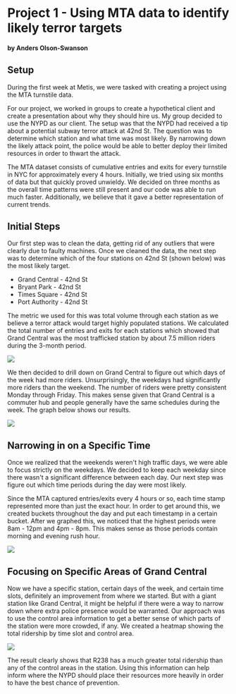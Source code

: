 # Project 1 - Using MTA data to identify likely terror targets
#### by Anders Olson-Swanson

## Setup

During the first week at Metis, we were tasked with creating a project using the MTA turnstile data.

For our project, we worked in groups to create a hypothetical client and create a presentation about why they should hire us. My group decided to use the NYPD as our client. The setup was that the NYPD had received a tip about a potential subway terror attack at 42nd St. The question was to determine which station and what time was most likely. By narrowing down the likely attack point, the police would be able to better deploy their limited resources in order to thwart the attack.

The MTA dataset consists of cumulative entries and exits for every turnstile in NYC for approximately every 4 hours. Initially, we tried using six months of data but that quickly proved unwieldy. We decided on three months as the overall time patterns were still present and our code was able to run much faster. Additionally, we believe that it gave a better representation of current trends.

## Initial Steps

Our first step was to clean the data, getting rid of any outliers that were clearly due to faulty machines. Once we cleaned the data, the next step was to determine which of the four stations on 42nd St (shown below) was the most likely target.

* Grand Central - 42nd St
* Bryant Park - 42nd St
* Times Square - 42nd St
* Port Authority - 42nd St

The metric we used for this was total volume through each station as we believe a terror attack would target highly populated stations. We calculated the total number of entries and exits for each stations which showed that Grand Central was the most trafficked station by about 7.5 million riders during the 3-month period.

![](Top%20Stations%20at%2042nd%20St.png)

We then decided to drill down on Grand Central to figure out which days of the week had more riders. Unsurprisingly, the weekdays had significantly more riders than the weekend. The number of riders were pretty consistent Monday through Friday. This makes sense given that Grand Central is a commuter hub and people generally have the same schedules during the week. The graph below shows our results.

![](Grand%20Central%20by%20Day.png)

## Narrowing in on a Specific Time

Once we realized that the weekends weren't high traffic days, we were able to focus strictly on the weekdays. We decided to keep each weekday since there wasn't a significant difference between each day. Our next step was figure out which time periods during the day were most likely.

Since the MTA captured entries/exits every 4 hours or so, each time stamp represented more than just the exact hour. In order to get around this, we created buckets throughout the day and put each timestamp in a certain bucket. After we graphed this, we noticed that the highest periods were 8am - 12pm and 4pm - 8pm. This makes sense as those periods contain morning and evening rush hour.

![](Grand%20Central%20by%20weekday%20by%20time.png)

## Focusing on Specific Areas of Grand Central

Now we have a specific station, certain days of the week, and certain time slots, definitely an improvement from where we started. But with a giant station like Grand Central, it might be helpful if there were a way to narrow down where extra police presence would be warranted. Our approach was to use the control area information to get a better sense of which parts of the station were more crowded, if any. We created a heatmap showing the total ridership by time slot and control area.

![](Grand%20Central%20heatmap.png)

The result clearly shows that R238 has a much greater total ridership than any of the control areas in the station. Using this information can help inform where the NYPD should place their resources more heavily in order to have the best chance of prevention.

